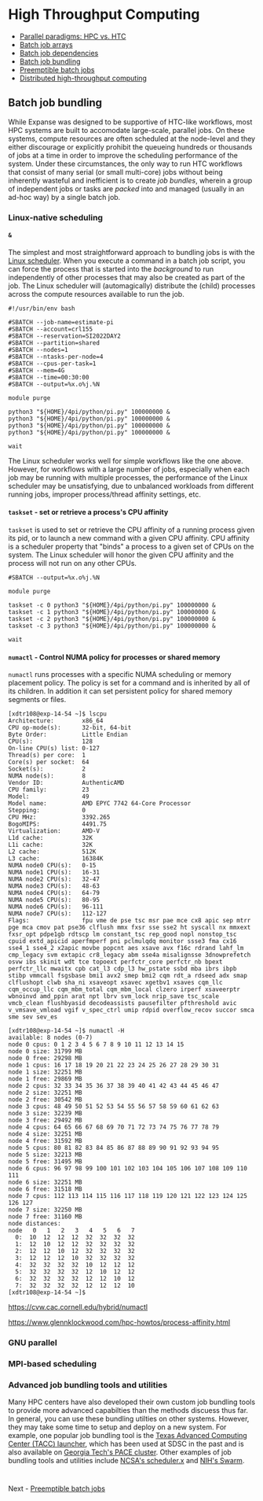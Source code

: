 # High Throughput Computing

- [Parallel paradigms: HPC vs. HTC](PARALLEL.md)
- [Batch job arrays](ARRAYS.md)
- [Batch job dependencies](DEPENDENCIES.md)
- [Batch job bundling](BUNDLING.md)
- [Preemptible batch jobs](PREEMPTIBLE.md)
- [Distributed high-throughput computing](DHTC.md)

## Batch job bundling

While Expanse was designed to be supportive of HTC-like workflows, most HPC systems are built to accomodate large-scale, parallel jobs. On these systems, compute resources are often scheduled at the node-level and they either discourage or explicitly prohibit the queueing hundreds or thousands of jobs at a time in order to improve the scheduling performance of the system. Under these circumstances, the only way to run HTC workflows that consist of many serial (or small multi-core) jobs without being inherently wasteful and inefficient is to create *job bundles*, wherein a group of independent jobs or tasks are *packed* into and managed (usually in an ad-hoc way) by a single batch job. 

### Linux-native scheduling

#### `&`

The simplest and most straightforward approach to bundling jobs is with the [Linux scheduler](https://en.wikipedia.org/wiki/Completely_Fair_Scheduler). When you execute a command in a batch job script, you can force the process that is started into the *background* to run independently of other processes that may also be created as part of the job. The Linux scheduler will (automagically) distribute the (child) processes across the compute resources available to run the job. 

```
#!/usr/bin/env bash

#SBATCH --job-name=estimate-pi
#SBATCH --account=crl155
#SBATCH --reservation=SI2022DAY2
#SBATCH --partition=shared
#SBATCH --nodes=1
#SBATCH --ntasks-per-node=4
#SBATCH --cpus-per-task=1
#SBATCH --mem=4G
#SBATCH --time=00:30:00
#SBATCH --output=%x.o%j.%N

module purge

python3 "${HOME}/4pi/python/pi.py" 100000000 &
python3 "${HOME}/4pi/python/pi.py" 100000000 &
python3 "${HOME}/4pi/python/pi.py" 100000000 &
python3 "${HOME}/4pi/python/pi.py" 100000000 &
```

```
wait
```

The Linux scheduler works well for simple workflows like the one above. However, for workflows with a large number of jobs, especially when each job may be running with multiple processes, the performance of the Linux scheduler may be unsatisfying, due to unbalanced workloads from different running jobs, improper process/thread affinity settings, etc.

#### `taskset` - set or retrieve a process's CPU affinity

`taskset`  is  used  to  set  or  retrieve  the CPU affinity of a running process given its pid, or to launch a new  command  with  a  given  CPU affinity.  CPU affinity is a scheduler property that "binds" a process to a given set of CPUs on the system.  The Linux scheduler  will  honor the  given CPU affinity and the process will not run on any other CPUs.

```
#SBATCH --output=%x.o%j.%N

module purge

taskset -c 0 python3 "${HOME}/4pi/python/pi.py" 100000000 &
taskset -c 1 python3 "${HOME}/4pi/python/pi.py" 100000000 &
taskset -c 2 python3 "${HOME}/4pi/python/pi.py" 100000000 &
taskset -c 3 python3 "${HOME}/4pi/python/pi.py" 100000000 &

wait
```

#### `numactl` - Control NUMA policy for processes or shared memory

`numactl` runs processes with a specific NUMA scheduling or memory placement policy.  The policy is set for a command and is inherited by all of its children.  In addition it can set persistent policy for shared memory segments or files.

```
[xdtr108@exp-14-54 ~]$ lscpu
Architecture:        x86_64
CPU op-mode(s):      32-bit, 64-bit
Byte Order:          Little Endian
CPU(s):              128
On-line CPU(s) list: 0-127
Thread(s) per core:  1
Core(s) per socket:  64
Socket(s):           2
NUMA node(s):        8
Vendor ID:           AuthenticAMD
CPU family:          23
Model:               49
Model name:          AMD EPYC 7742 64-Core Processor
Stepping:            0
CPU MHz:             3392.265
BogoMIPS:            4491.75
Virtualization:      AMD-V
L1d cache:           32K
L1i cache:           32K
L2 cache:            512K
L3 cache:            16384K
NUMA node0 CPU(s):   0-15
NUMA node1 CPU(s):   16-31
NUMA node2 CPU(s):   32-47
NUMA node3 CPU(s):   48-63
NUMA node4 CPU(s):   64-79
NUMA node5 CPU(s):   80-95
NUMA node6 CPU(s):   96-111
NUMA node7 CPU(s):   112-127
Flags:               fpu vme de pse tsc msr pae mce cx8 apic sep mtrr pge mca cmov pat pse36 clflush mmx fxsr sse sse2 ht syscall nx mmxext fxsr_opt pdpe1gb rdtscp lm constant_tsc rep_good nopl nonstop_tsc cpuid extd_apicid aperfmperf pni pclmulqdq monitor ssse3 fma cx16 sse4_1 sse4_2 x2apic movbe popcnt aes xsave avx f16c rdrand lahf_lm cmp_legacy svm extapic cr8_legacy abm sse4a misalignsse 3dnowprefetch osvw ibs skinit wdt tce topoext perfctr_core perfctr_nb bpext perfctr_llc mwaitx cpb cat_l3 cdp_l3 hw_pstate ssbd mba ibrs ibpb stibp vmmcall fsgsbase bmi1 avx2 smep bmi2 cqm rdt_a rdseed adx smap clflushopt clwb sha_ni xsaveopt xsavec xgetbv1 xsaves cqm_llc cqm_occup_llc cqm_mbm_total cqm_mbm_local clzero irperf xsaveerptr wbnoinvd amd_ppin arat npt lbrv svm_lock nrip_save tsc_scale vmcb_clean flushbyasid decodeassists pausefilter pfthreshold avic v_vmsave_vmload vgif v_spec_ctrl umip rdpid overflow_recov succor smca sme sev sev_es
```

```
[xdtr108@exp-14-54 ~]$ numactl -H
available: 8 nodes (0-7)
node 0 cpus: 0 1 2 3 4 5 6 7 8 9 10 11 12 13 14 15
node 0 size: 31799 MB
node 0 free: 29298 MB
node 1 cpus: 16 17 18 19 20 21 22 23 24 25 26 27 28 29 30 31
node 1 size: 32251 MB
node 1 free: 29869 MB
node 2 cpus: 32 33 34 35 36 37 38 39 40 41 42 43 44 45 46 47
node 2 size: 32251 MB
node 2 free: 30542 MB
node 3 cpus: 48 49 50 51 52 53 54 55 56 57 58 59 60 61 62 63
node 3 size: 32239 MB
node 3 free: 29492 MB
node 4 cpus: 64 65 66 67 68 69 70 71 72 73 74 75 76 77 78 79
node 4 size: 32251 MB
node 4 free: 31592 MB
node 5 cpus: 80 81 82 83 84 85 86 87 88 89 90 91 92 93 94 95
node 5 size: 32213 MB
node 5 free: 31495 MB
node 6 cpus: 96 97 98 99 100 101 102 103 104 105 106 107 108 109 110 111
node 6 size: 32251 MB
node 6 free: 31518 MB
node 7 cpus: 112 113 114 115 116 117 118 119 120 121 122 123 124 125 126 127
node 7 size: 32250 MB
node 7 free: 31160 MB
node distances:
node   0   1   2   3   4   5   6   7 
  0:  10  12  12  12  32  32  32  32 
  1:  12  10  12  12  32  32  32  32 
  2:  12  12  10  12  32  32  32  32 
  3:  12  12  12  10  32  32  32  32 
  4:  32  32  32  32  10  12  12  12 
  5:  32  32  32  32  12  10  12  12 
  6:  32  32  32  32  12  12  10  12 
  7:  32  32  32  32  12  12  12  10 
[xdtr108@exp-14-54 ~]$ 
```


https://cvw.cac.cornell.edu/hybrid/numactl

https://www.glennklockwood.com/hpc-howtos/process-affinity.html

### GNU parallel

### MPI-based scheduling

### Advanced job bundling tools and utilities

Many HPC centers have also developed their own custom job bundling tools to provide more advanced capabilties than the methods discuess thus far. In general, you can use these bundling utilties on other systems. However, they may take some time to setup and deploy on a new system. For example, one popular job bundling tool is the [Texas Advanced Computing Center (TACC) launcher](https://github.com/TACC/launcher), which has been used at SDSC in the past and is also available on [Georgia Tech's PACE cluster](https://docs.pace.gatech.edu/software/launcher). Other examples of job bundling tools and utilities include [NCSA's scheduler.x](https://github.com/ncsa/Scheduler) and [NIH's Swarm](https://hpc.nih.gov/apps/swarm.html).

#

Next - [Preemptible batch jobs](PREEMPTIBLE.md)

